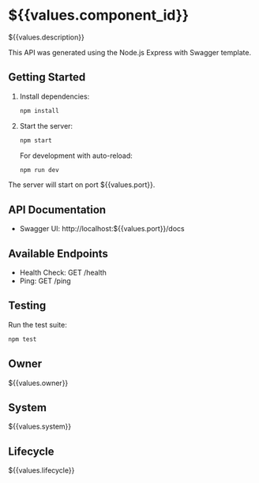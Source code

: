 # ${{values.component_id}}

${{values.description}}

This API was generated using the Node.js Express with Swagger template.

## Getting Started

1. Install dependencies:
   ```bash
   npm install
   ```

2. Start the server:
   ```bash
   npm start
   ```

   For development with auto-reload:
   ```bash
   npm run dev
   ```

The server will start on port ${{values.port}}.

## API Documentation

- Swagger UI: http://localhost:${{values.port}}/docs

## Available Endpoints

- Health Check: GET /health
- Ping: GET /ping

## Testing

Run the test suite:
```bash
npm test
```

## Owner

${{values.owner}}

## System

${{values.system}}

## Lifecycle

${{values.lifecycle}}

